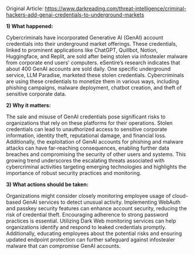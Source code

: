 Original Article: https://www.darkreading.com/threat-intelligence/criminal-hackers-add-genai-credentials-to-underground-markets

**1) What happened:**

Cybercriminals have incorporated Generative AI (GenAI) account credentials into their underground market offerings. These credentials, linked to prominent applications like ChatGPT, Quillbot, Notion, Huggingface, and Replit, are sold after being stolen via infostealer malware from corporate end users' computers. eSentire’s research indicates that about 400 GenAI accounts are sold daily. One specific underground service, LLM Paradise, marketed these stolen credentials. Cybercriminals are using these credentials to monetize them in various ways, including phishing campaigns, malware deployment, chatbot creation, and theft of sensitive corporate data.

**2) Why it matters:**

The sale and misuse of GenAI credentials pose significant risks to organizations that rely on these platforms for their operations. Stolen credentials can lead to unauthorized access to sensitive corporate information, identity theft, reputational damage, and financial loss. Additionally, the exploitation of GenAI accounts for phishing and malware attacks can have far-reaching consequences, enabling further data breaches and compromising the security of other users and systems. This growing trend underscores the escalating threats associated with cybercriminal activities targeting emerging technologies and highlights the importance of robust security practices and monitoring.

**3) What actions should be taken:**

Organizations might consider closely monitoring employee usage of cloud-based GenAI services to detect unusual activity. Implementing WebAuth and passkey security features can enhance account security, reducing the risk of credential theft. Encouraging adherence to strong password practices is essential. Utilizing Dark Web monitoring services can help organizations identify and respond to leaked credentials promptly. Additionally, educating employees about the potential risks and ensuring updated endpoint protection can further safeguard against infostealer malware that can compromise GenAI accounts.